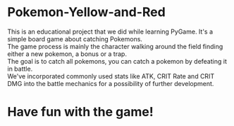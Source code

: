 # Pokemon-Yellow-and-Red
This is an educational project that we did while learning PyGame. It's a simple board game about catching Pokemons. <br>
The game process is mainly the character walking around the field finding either a new pokemon, a bonus or a trap. <br>
The goal is to catch all pokemons, you can catch a pokemon by defeating it in battle. <br>
We've incorporated commonly used stats like ATK, CRIT Rate and CRIT DMG into the battle mechanics for a possibility of further development.
# Have fun with the game!
